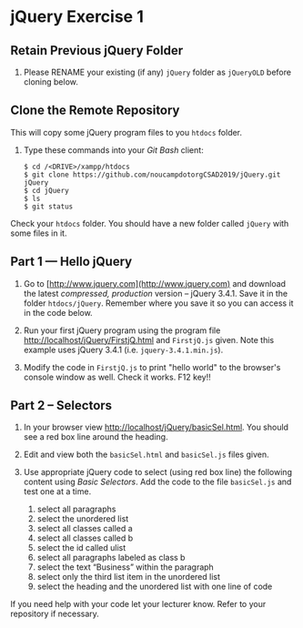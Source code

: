 # jQuery Exercise 1

## Retain Previous jQuery Folder

1.	Please RENAME your existing (if any) ``jQuery`` folder as ``jQueryOLD`` before cloning below.


## Clone the Remote Repository

This will copy some jQuery program files to you ``htdocs`` folder.

1.	Type these commands into your *Git Bash* client:

	```
	$ cd /<DRIVE>/xampp/htdocs   
	$ git clone https://github.com/noucampdotorgCSAD2019/jQuery.git jQuery
	$ cd jQuery
	$ ls
	$ git status

	```

Check your ``htdocs`` folder.  You should have a new folder called ``jQuery`` with some files in it.


## Part 1 — Hello jQuery

1.	Go to [http://www.jquery.com](http://www.jquery.com) and download the latest *compressed, production* version – jQuery 3.4.1. Save it in the folder ``htdocs/jQuery``.  Remember where you save it so you can access it in the code below.

1.	Run your first jQuery program using the program file [http://localhost/jQuery/FirstjQ.html](http://localhost/jQuery/FirstjQ.html) and ``FirstjQ.js`` given.  Note this example uses jQuery 3.4.1 (i.e. ``jquery-3.4.1.min.js``).

1.	Modify the code in ``FirstjQ.js`` to print "hello world" to the browser's console window as well.  Check it works.  F12 key!!



## Part 2 – Selectors

1.	In your browser view [http://localhost/jQuery/basicSel.html](http://localhost/jQuery/basicSel.html).  You should see a red box line around the heading.

1.	Edit and view both the ``basicSel.html`` and ``basicSel.js`` files given.

1.	Use appropriate jQuery code to select (using red box line) the following content using *Basic Selectors*. Add the code to the file ``basicSel.js`` and test one at a time.

	1.	select all paragraphs
	1.	select the unordered list
	1.	select all classes called a
	1.	select all classes called b
	1.	select the id called ulist
	1.	select all paragraphs labeled as class b
	1.	select the text “Business” within the paragraph
	1.	select only the third list item in the unordered list
	1.	select the heading and the unordered list with one line of code

If you need help with your code let your lecturer know.  Refer to your repository if necessary.
